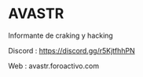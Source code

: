 # AVASTR
Informante de craking y hacking

Discord : https://discord.gg/r5KjtfhhPN

Web : avastr.foroactivo.com
